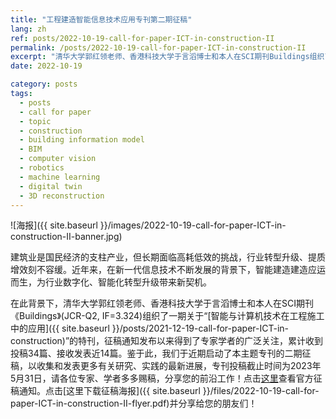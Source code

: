 ```yaml
---
title: "工程建造智能信息技术应用专刊第二期征稿"
lang: zh
ref: posts/2022-10-19-call-for-paper-ICT-in-construction-II
permalink: /posts/2022-10-19-call-for-paper-ICT-in-construction-II
excerpt: "清华大学郭红领老师、香港科技大学于言滔博士和本人在SCI期刊Buildings组织了专刊征稿，截稿日期2023年5月31日，欢迎赐稿"
date: 2022-10-19

category: posts
tags:
  - posts
  - call for paper
  - topic
  - construction
  - building information model
  - BIM
  - computer vision
  - robotics
  - machine learning
  - digital twin
  - 3D reconstruction
---
```


![海报]({{ site.baseurl }}/images/2022-10-19-call-for-paper-ICT-in-construction-II-banner.jpg)

建筑业是国民经济的支柱产业，但长期面临高耗低效的挑战，行业转型升级、提质增效刻不容缓。近年来，在新一代信息技术不断发展的背景下，智能建造建造应运而生，为行业数字化、智能化转型升级带来新契机。

在此背景下，清华大学郭红领老师、香港科技大学于言滔博士和本人在SCI期刊《Buildings》(JCR-Q2, IF=3.324)组织了一期关于“[智能与计算机技术在工程施工中的应用]({{ site.baseurl }}/posts/2021-12-19-call-for-paper-ICT-in-construction)”的特刊，征稿通知发布以来得到了专家学者的广泛关注，累计收到投稿34篇、接收发表近14篇。鉴于此，我们于近期启动了本主题专刊的二期征稿，以收集和发表更多有关研究、实践的最新进展，专刊投稿截止时间为2023年5月31日，请各位专家、学者多多赐稿，分享您的前沿工作！点击[这里](https://www.mdpi.com/journal/buildings/special_issues/609KKTCN7X)查看官方征稿通知。点击[这里下载征稿海报]({{ site.baseurl }}/files/2022-10-19-call-for-paper-ICT-in-construction-II-flyer.pdf)并分享给您的朋友们！